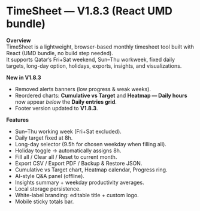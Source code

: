 # TimeSheet — V1.8.3 (React UMD bundle)

**Overview**  
TimeSheet is a lightweight, browser-based monthly timesheet tool built with React (UMD bundle, no build step needed).  
It supports Qatar’s Fri+Sat weekend, Sun–Thu workweek, fixed daily targets, long-day option, holidays, exports, insights, and visualizations.

**New in V1.8.3**
- Removed alerts banners (low progress & weak weeks).  
- Reordered charts: **Cumulative vs Target** and **Heatmap — Daily hours** now appear *below* the **Daily entries grid**.  
- Footer version updated to **V1.8.3**.

**Features**
- Sun–Thu working week (Fri+Sat excluded).  
- Daily target fixed at 8h.  
- Long-day selector (9.5h for chosen weekday when filling all).  
- Holiday toggle → automatically assigns 8h.  
- Fill all / Clear all / Reset to current month.  
- Export CSV / Export PDF / Backup & Restore JSON.  
- Cumulative vs Target chart, Heatmap calendar, Progress ring.  
- AI-style Q&A panel (offline).  
- Insights summary + weekday productivity averages.  
- Local storage persistence.  
- White-label branding: editable title + custom logo.  
- Mobile sticky totals bar.  
